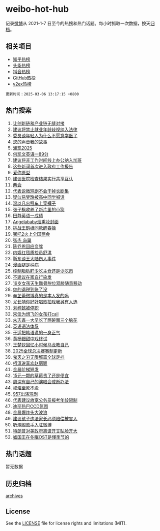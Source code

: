 # weibo-hot-hub

记录[微博](https://www.weibo.com)从 2021-1-7 日至今的热搜和热门话题。每小时抓取一次数据，按天[归档](archives)。

## 相关项目

- [知乎热榜](https://github.com/lonnyzhang423/zhihu-hot-hub)
- [头条热榜](https://github.com/lonnyzhang423/toutiao-hot-hub)
- [抖音热榜](https://github.com/lonnyzhang423/douyin-hot-hub)
- [GitHub热榜](https://github.com/lonnyzhang423/github-hot-hub)
- [v2ex热榜](https://github.com/lonnyzhang423/v2ex-hot-hub)


`更新时间：2025-03-06 13:17:15 +0800`

## 热门搜索

1. [让创新链和产业链无缝对接](https://m.weibo.cn/search?containerid=100103type%3D1%26t%3D10%26q%3D%23%E8%AE%A9%E5%88%9B%E6%96%B0%E9%93%BE%E5%92%8C%E4%BA%A7%E4%B8%9A%E9%93%BE%E6%97%A0%E7%BC%9D%E5%AF%B9%E6%8E%A5%23&stream_entry_id=51&isnewpage=1&extparam=seat%3D1%26q%3D%2523%25E8%25AE%25A9%25E5%2588%259B%25E6%2596%25B0%25E9%2593%25BE%25E5%2592%258C%25E4%25BA%25A7%25E4%25B8%259A%25E9%2593%25BE%25E6%2597%25A0%25E7%25BC%259D%25E5%25AF%25B9%25E6%258E%25A5%2523%26c_type%3D51%26filter_type%3Drealtimehot%26cate%3D10103%26stream_entry_id%3D51%26dgr%3D0%26pos%3D0%26display_time%3D1741238234%26pre_seqid%3D17412382345760345870769)
1. [建议将禁止就业年龄歧视纳入法律](https://m.weibo.cn/search?containerid=100103type%3D1%26t%3D10%26q%3D%23%E5%BB%BA%E8%AE%AE%E5%B0%86%E7%A6%81%E6%AD%A2%E5%B0%B1%E4%B8%9A%E5%B9%B4%E9%BE%84%E6%AD%A7%E8%A7%86%E7%BA%B3%E5%85%A5%E6%B3%95%E5%BE%8B%23&stream_entry_id=31&isnewpage=1&extparam=seat%3D1%26stream_entry_id%3D31%26lcate%3D5001%26band_rank%3D1%26filter_type%3Drealtimehot%26q%3D%2523%25E5%25BB%25BA%25E8%25AE%25AE%25E5%25B0%2586%25E7%25A6%2581%25E6%25AD%25A2%25E5%25B0%25B1%25E4%25B8%259A%25E5%25B9%25B4%25E9%25BE%2584%25E6%25AD%25A7%25E8%25A7%2586%25E7%25BA%25B3%25E5%2585%25A5%25E6%25B3%2595%25E5%25BE%258B%2523%26c_type%3D31%26flag%3D2%26cate%3D5001%26realpos%3D1%26dgr%3D0%26pos%3D0%26display_time%3D1741238234%26pre_seqid%3D17412382345760345870769)
1. [委员谈年轻人为什么不愿意学医了](https://m.weibo.cn/search?containerid=100103type%3D1%26t%3D10%26q%3D%23%E5%A7%94%E5%91%98%E8%B0%88%E5%B9%B4%E8%BD%BB%E4%BA%BA%E4%B8%BA%E4%BB%80%E4%B9%88%E4%B8%8D%E6%84%BF%E6%84%8F%E5%AD%A6%E5%8C%BB%E4%BA%86%23&stream_entry_id=31&isnewpage=1&extparam=seat%3D1%26stream_entry_id%3D31%26lcate%3D5001%26band_rank%3D2%26filter_type%3Drealtimehot%26q%3D%2523%25E5%25A7%2594%25E5%2591%2598%25E8%25B0%2588%25E5%25B9%25B4%25E8%25BD%25BB%25E4%25BA%25BA%25E4%25B8%25BA%25E4%25BB%2580%25E4%25B9%2588%25E4%25B8%258D%25E6%2584%25BF%25E6%2584%258F%25E5%25AD%25A6%25E5%258C%25BB%25E4%25BA%2586%2523%26c_type%3D31%26flag%3D0%26cate%3D5001%26realpos%3D2%26dgr%3D0%26pos%3D1%26display_time%3D1741238234%26pre_seqid%3D17412382345760345870769)
1. [您的声音我的故事](https://m.weibo.cn/search?containerid=100103type%3D1%26t%3D10%26q%3D%23%E6%82%A8%E7%9A%84%E5%A3%B0%E9%9F%B3%E6%88%91%E7%9A%84%E6%95%85%E4%BA%8B%23&stream_entry_id=31&isnewpage=1&extparam=seat%3D1%26stream_entry_id%3D31%26lcate%3D5001%26band_rank%3D3%26filter_type%3Drealtimehot%26q%3D%2523%25E6%2582%25A8%25E7%259A%2584%25E5%25A3%25B0%25E9%259F%25B3%25E6%2588%2591%25E7%259A%2584%25E6%2595%2585%25E4%25BA%258B%2523%26c_type%3D31%26flag%3D1%26cate%3D5001%26realpos%3D3%26dgr%3D0%26pos%3D2%26display_time%3D1741238234%26pre_seqid%3D17412382345760345870769)
1. [涌现2025](https://m.weibo.cn/search?containerid=100103type%3D1%26t%3D10%26q%3D%23%E6%B6%8C%E7%8E%B02025%23&stream_entry_id=31&isnewpage=1&extparam=seat%3D1%26stream_entry_id%3D31%26lcate%3D5001%26band_rank%3D4%26filter_type%3Drealtimehot%26q%3D%2523%25E6%25B6%258C%25E7%258E%25B02025%2523%26c_type%3D31%26is_ad_pos%3D1%26adid%3D278203%26cate%3D5001%26dgr%3D0%26pos%3D3%26display_time%3D1741238234%26pre_seqid%3D17412382345760345870769)
1. [何凯文英语一89分](https://m.weibo.cn/search?containerid=100103type%3D1%26t%3D10%26q%3D%E4%BD%95%E5%87%AF%E6%96%87%E8%8B%B1%E8%AF%AD%E4%B8%8089%E5%88%86&stream_entry_id=31&isnewpage=1&extparam=seat%3D1%26stream_entry_id%3D31%26lcate%3D5001%26band_rank%3D4%26filter_type%3Drealtimehot%26q%3D%25E4%25BD%2595%25E5%2587%25AF%25E6%2596%2587%25E8%258B%25B1%25E8%25AF%25AD%25E4%25B8%258089%25E5%2588%2586%26c_type%3D31%26flag%3D1%26cate%3D5001%26realpos%3D4%26dgr%3D0%26pos%3D4%26display_time%3D1741238234%26pre_seqid%3D17412382345760345870769)
1. [建议将非工作时间线上办公纳入加班](https://m.weibo.cn/search?containerid=100103type%3D1%26t%3D10%26q%3D%23%E5%BB%BA%E8%AE%AE%E5%B0%86%E9%9D%9E%E5%B7%A5%E4%BD%9C%E6%97%B6%E9%97%B4%E7%BA%BF%E4%B8%8A%E5%8A%9E%E5%85%AC%E7%BA%B3%E5%85%A5%E5%8A%A0%E7%8F%AD%23&stream_entry_id=31&isnewpage=1&extparam=seat%3D1%26stream_entry_id%3D31%26lcate%3D5001%26band_rank%3D5%26filter_type%3Drealtimehot%26q%3D%2523%25E5%25BB%25BA%25E8%25AE%25AE%25E5%25B0%2586%25E9%259D%259E%25E5%25B7%25A5%25E4%25BD%259C%25E6%2597%25B6%25E9%2597%25B4%25E7%25BA%25BF%25E4%25B8%258A%25E5%258A%259E%25E5%2585%25AC%25E7%25BA%25B3%25E5%2585%25A5%25E5%258A%25A0%25E7%258F%25AD%2523%26c_type%3D31%26flag%3D1%26cate%3D5001%26realpos%3D5%26dgr%3D0%26pos%3D5%26display_time%3D1741238234%26pre_seqid%3D17412382345760345870769)
1. [这些新词首次进入政府工作报告](https://m.weibo.cn/search?containerid=100103type%3D1%26t%3D10%26q%3D%23%E8%BF%99%E4%BA%9B%E6%96%B0%E8%AF%8D%E9%A6%96%E6%AC%A1%E8%BF%9B%E5%85%A5%E6%94%BF%E5%BA%9C%E5%B7%A5%E4%BD%9C%E6%8A%A5%E5%91%8A%23&stream_entry_id=31&isnewpage=1&extparam=seat%3D1%26stream_entry_id%3D31%26lcate%3D5001%26band_rank%3D6%26filter_type%3Drealtimehot%26q%3D%2523%25E8%25BF%2599%25E4%25BA%259B%25E6%2596%25B0%25E8%25AF%258D%25E9%25A6%2596%25E6%25AC%25A1%25E8%25BF%259B%25E5%2585%25A5%25E6%2594%25BF%25E5%25BA%259C%25E5%25B7%25A5%25E4%25BD%259C%25E6%258A%25A5%25E5%2591%258A%2523%26c_type%3D31%26flag%3D1%26cate%3D5001%26realpos%3D6%26dgr%3D0%26pos%3D6%26display_time%3D1741238234%26pre_seqid%3D17412382345760345870769)
1. [爱你原型](https://m.weibo.cn/search?containerid=100103type%3D1%26t%3D10%26q%3D%E7%88%B1%E4%BD%A0%E5%8E%9F%E5%9E%8B&stream_entry_id=31&isnewpage=1&extparam=seat%3D1%26stream_entry_id%3D31%26lcate%3D5001%26band_rank%3D7%26filter_type%3Drealtimehot%26q%3D%25E7%2588%25B1%25E4%25BD%25A0%25E5%258E%259F%25E5%259E%258B%26c_type%3D31%26flag%3D0%26cate%3D5001%26realpos%3D7%26dgr%3D0%26pos%3D7%26display_time%3D1741238234%26pre_seqid%3D17412382345760345870769)
1. [建议医院检查结果实行共享互认](https://m.weibo.cn/search?containerid=100103type%3D1%26t%3D10%26q%3D%23%E5%BB%BA%E8%AE%AE%E5%8C%BB%E9%99%A2%E6%A3%80%E6%9F%A5%E7%BB%93%E6%9E%9C%E5%AE%9E%E8%A1%8C%E5%85%B1%E4%BA%AB%E4%BA%92%E8%AE%A4%23&stream_entry_id=31&isnewpage=1&extparam=seat%3D1%26stream_entry_id%3D31%26lcate%3D5001%26band_rank%3D8%26filter_type%3Drealtimehot%26q%3D%2523%25E5%25BB%25BA%25E8%25AE%25AE%25E5%258C%25BB%25E9%2599%25A2%25E6%25A3%2580%25E6%259F%25A5%25E7%25BB%2593%25E6%259E%259C%25E5%25AE%259E%25E8%25A1%258C%25E5%2585%25B1%25E4%25BA%25AB%25E4%25BA%2592%25E8%25AE%25A4%2523%26c_type%3D31%26flag%3D1%26cate%3D5001%26realpos%3D8%26dgr%3D0%26pos%3D8%26display_time%3D1741238234%26pre_seqid%3D17412382345760345870769)
1. [两会](https://m.weibo.cn/search?containerid=100103type%3D1%26t%3D10%26q%3D%23%E4%B8%A4%E4%BC%9A%23&stream_entry_id=31&isnewpage=1&extparam=seat%3D1%26stream_entry_id%3D31%26lcate%3D5001%26band_rank%3D9%26filter_type%3Drealtimehot%26q%3D%2523%25E4%25B8%25A4%25E4%25BC%259A%2523%26c_type%3D31%26flag%3D0%26cate%3D5001%26realpos%3D9%26dgr%3D0%26pos%3D9%26display_time%3D1741238234%26pre_seqid%3D17412382345760345870769)
1. [代表说微短剧不会干掉长剧集](https://m.weibo.cn/search?containerid=100103type%3D1%26t%3D10%26q%3D%23%E4%BB%A3%E8%A1%A8%E8%AF%B4%E5%BE%AE%E7%9F%AD%E5%89%A7%E4%B8%8D%E4%BC%9A%E5%B9%B2%E6%8E%89%E9%95%BF%E5%89%A7%E9%9B%86%23&stream_entry_id=31&isnewpage=1&extparam=seat%3D1%26stream_entry_id%3D31%26lcate%3D5001%26band_rank%3D10%26filter_type%3Drealtimehot%26q%3D%2523%25E4%25BB%25A3%25E8%25A1%25A8%25E8%25AF%25B4%25E5%25BE%25AE%25E7%259F%25AD%25E5%2589%25A7%25E4%25B8%258D%25E4%25BC%259A%25E5%25B9%25B2%25E6%258E%2589%25E9%2595%25BF%25E5%2589%25A7%25E9%259B%2586%2523%26c_type%3D31%26flag%3D1%26cate%3D5001%26realpos%3D10%26dgr%3D0%26pos%3D10%26display_time%3D1741238234%26pre_seqid%3D17412382345760345870769)
1. [疑似易梦玲被高中同学喊话](https://m.weibo.cn/search?containerid=100103type%3D1%26t%3D10%26q%3D%23%E7%96%91%E4%BC%BC%E6%98%93%E6%A2%A6%E7%8E%B2%E8%A2%AB%E9%AB%98%E4%B8%AD%E5%90%8C%E5%AD%A6%E5%96%8A%E8%AF%9D%23&stream_entry_id=31&isnewpage=1&extparam=seat%3D1%26stream_entry_id%3D31%26lcate%3D5001%26band_rank%3D11%26filter_type%3Drealtimehot%26q%3D%2523%25E7%2596%2591%25E4%25BC%25BC%25E6%2598%2593%25E6%25A2%25A6%25E7%258E%25B2%25E8%25A2%25AB%25E9%25AB%2598%25E4%25B8%25AD%25E5%2590%258C%25E5%25AD%25A6%25E5%2596%258A%25E8%25AF%259D%2523%26c_type%3D31%26flag%3D1%26cate%3D5001%26realpos%3D11%26dgr%3D0%26pos%3D11%26display_time%3D1741238234%26pre_seqid%3D17412382345760345870769)
1. [温以凡出租车上穿裤子](https://m.weibo.cn/search?containerid=100103type%3D1%26t%3D10%26q%3D%E6%B8%A9%E4%BB%A5%E5%87%A1%E5%87%BA%E7%A7%9F%E8%BD%A6%E4%B8%8A%E7%A9%BF%E8%A3%A4%E5%AD%90&stream_entry_id=31&isnewpage=1&extparam=seat%3D1%26stream_entry_id%3D31%26lcate%3D5001%26band_rank%3D12%26filter_type%3Drealtimehot%26q%3D%25E6%25B8%25A9%25E4%25BB%25A5%25E5%2587%25A1%25E5%2587%25BA%25E7%25A7%259F%25E8%25BD%25A6%25E4%25B8%258A%25E7%25A9%25BF%25E8%25A3%25A4%25E5%25AD%2590%26c_type%3D31%26flag%3D1%26cate%3D5001%26realpos%3D12%26dgr%3D0%26pos%3D12%26display_time%3D1741238234%26pre_seqid%3D17412382345760345870769)
1. [张子枫收养了新片里的小狗](https://m.weibo.cn/search?containerid=100103type%3D1%26t%3D10%26q%3D%23%E5%BC%A0%E5%AD%90%E6%9E%AB%E6%94%B6%E5%85%BB%E4%BA%86%E6%96%B0%E7%89%87%E9%87%8C%E7%9A%84%E5%B0%8F%E7%8B%97%23&stream_entry_id=31&isnewpage=1&extparam=seat%3D1%26stream_entry_id%3D31%26lcate%3D5001%26band_rank%3D13%26filter_type%3Drealtimehot%26q%3D%2523%25E5%25BC%25A0%25E5%25AD%2590%25E6%259E%25AB%25E6%2594%25B6%25E5%2585%25BB%25E4%25BA%2586%25E6%2596%25B0%25E7%2589%2587%25E9%2587%258C%25E7%259A%2584%25E5%25B0%258F%25E7%258B%2597%2523%26c_type%3D31%26flag%3D1%26cate%3D5001%26realpos%3D13%26dgr%3D0%26pos%3D13%26display_time%3D1741238234%26pre_seqid%3D17412382345760345870769)
1. [田静英语一成绩](https://m.weibo.cn/search?containerid=100103type%3D1%26t%3D10%26q%3D%23%E7%94%B0%E9%9D%99%E8%8B%B1%E8%AF%AD%E4%B8%80%E6%88%90%E7%BB%A9%23&stream_entry_id=31&isnewpage=1&extparam=seat%3D1%26stream_entry_id%3D31%26lcate%3D5001%26band_rank%3D14%26filter_type%3Drealtimehot%26q%3D%2523%25E7%2594%25B0%25E9%259D%2599%25E8%258B%25B1%25E8%25AF%25AD%25E4%25B8%2580%25E6%2588%2590%25E7%25BB%25A9%2523%26c_type%3D31%26flag%3D2%26cate%3D5001%26realpos%3D14%26dgr%3D0%26pos%3D14%26display_time%3D1741238234%26pre_seqid%3D17412382345760345870769)
1. [Angelababy烟熏妆封面](https://m.weibo.cn/search?containerid=100103type%3D1%26t%3D10%26q%3D%23Angelababy%E7%83%9F%E7%86%8F%E5%A6%86%E5%B0%81%E9%9D%A2%23&stream_entry_id=31&isnewpage=1&extparam=seat%3D1%26stream_entry_id%3D31%26lcate%3D5001%26band_rank%3D15%26filter_type%3Drealtimehot%26q%3D%2523Angelababy%25E7%2583%259F%25E7%2586%258F%25E5%25A6%2586%25E5%25B0%2581%25E9%259D%25A2%2523%26c_type%3D31%26flag%3D1%26cate%3D5001%26realpos%3D15%26dgr%3D0%26pos%3D15%26display_time%3D1741238234%26pre_seqid%3D17412382345760345870769)
1. [挑战王鹤棣同款醒春操](https://m.weibo.cn/search?containerid=100103type%3D1%26t%3D10%26q%3D%23%E6%8C%91%E6%88%98%E7%8E%8B%E9%B9%A4%E6%A3%A3%E5%90%8C%E6%AC%BE%E9%86%92%E6%98%A5%E6%93%8D%23&stream_entry_id=31&isnewpage=1&extparam=seat%3D1%26stream_entry_id%3D31%26lcate%3D5001%26band_rank%3D16%26filter_type%3Drealtimehot%26q%3D%2523%25E6%258C%2591%25E6%2588%2598%25E7%258E%258B%25E9%25B9%25A4%25E6%25A3%25A3%25E5%2590%258C%25E6%25AC%25BE%25E9%2586%2592%25E6%2598%25A5%25E6%2593%258D%2523%26dgr%3D0%26flag%3D1%26cate%3D5001%26adid%3D278213%26c_type%3D31%26realpos%3D16%26pos%3D16%26display_time%3D1741238234%26pre_seqid%3D17412382345760345870769)
1. [哪吒2火上全国两会](https://m.weibo.cn/search?containerid=100103type%3D1%26t%3D10%26q%3D%23%E5%93%AA%E5%90%922%E7%81%AB%E4%B8%8A%E5%85%A8%E5%9B%BD%E4%B8%A4%E4%BC%9A%23&stream_entry_id=31&isnewpage=1&extparam=seat%3D1%26stream_entry_id%3D31%26lcate%3D5001%26band_rank%3D17%26filter_type%3Drealtimehot%26q%3D%2523%25E5%2593%25AA%25E5%2590%25922%25E7%2581%25AB%25E4%25B8%258A%25E5%2585%25A8%25E5%259B%25BD%25E4%25B8%25A4%25E4%25BC%259A%2523%26c_type%3D31%26flag%3D0%26cate%3D5001%26realpos%3D17%26dgr%3D0%26pos%3D17%26display_time%3D1741238234%26pre_seqid%3D17412382345760345870769)
1. [张杰 鸟巢](https://m.weibo.cn/search?containerid=100103type%3D1%26t%3D10%26q%3D%E5%BC%A0%E6%9D%B0+%E9%B8%9F%E5%B7%A2&stream_entry_id=31&isnewpage=1&extparam=seat%3D1%26stream_entry_id%3D31%26lcate%3D5001%26band_rank%3D18%26filter_type%3Drealtimehot%26q%3D%25E5%25BC%25A0%25E6%259D%25B0%2520%25E9%25B8%259F%25E5%25B7%25A2%26c_type%3D31%26flag%3D1%26cate%3D5001%26realpos%3D18%26dgr%3D0%26pos%3D18%26display_time%3D1741238234%26pre_seqid%3D17412382345760345870769)
1. [陈乔恩回应变胖](https://m.weibo.cn/search?containerid=100103type%3D1%26t%3D10%26q%3D%23%E9%99%88%E4%B9%94%E6%81%A9%E5%9B%9E%E5%BA%94%E5%8F%98%E8%83%96%23&stream_entry_id=31&isnewpage=1&extparam=seat%3D1%26stream_entry_id%3D31%26lcate%3D5001%26band_rank%3D19%26filter_type%3Drealtimehot%26q%3D%2523%25E9%2599%2588%25E4%25B9%2594%25E6%2581%25A9%25E5%259B%259E%25E5%25BA%2594%25E5%258F%2598%25E8%2583%2596%2523%26c_type%3D31%26flag%3D2%26cate%3D5001%26realpos%3D19%26dgr%3D0%26pos%3D19%26display_time%3D1741238234%26pre_seqid%3D17412382345760345870769)
1. [内娱红毯质检员舒淇](https://m.weibo.cn/search?containerid=100103type%3D1%26t%3D10%26q%3D%E5%86%85%E5%A8%B1%E7%BA%A2%E6%AF%AF%E8%B4%A8%E6%A3%80%E5%91%98%E8%88%92%E6%B7%87&stream_entry_id=31&isnewpage=1&extparam=seat%3D1%26stream_entry_id%3D31%26lcate%3D5001%26band_rank%3D20%26filter_type%3Drealtimehot%26q%3D%25E5%2586%2585%25E5%25A8%25B1%25E7%25BA%25A2%25E6%25AF%25AF%25E8%25B4%25A8%25E6%25A3%2580%25E5%2591%2598%25E8%2588%2592%25E6%25B7%2587%26c_type%3D31%26flag%3D1%26cate%3D5001%26realpos%3D20%26dgr%3D0%26pos%3D20%26display_time%3D1741238234%26pre_seqid%3D17412382345760345870769)
1. [靳东谈王大陆伤人事件](https://m.weibo.cn/search?containerid=100103type%3D1%26t%3D10%26q%3D%23%E9%9D%B3%E4%B8%9C%E8%B0%88%E7%8E%8B%E5%A4%A7%E9%99%86%E4%BC%A4%E4%BA%BA%E4%BA%8B%E4%BB%B6%23&stream_entry_id=31&isnewpage=1&extparam=seat%3D1%26stream_entry_id%3D31%26lcate%3D5001%26band_rank%3D21%26filter_type%3Drealtimehot%26q%3D%2523%25E9%259D%25B3%25E4%25B8%259C%25E8%25B0%2588%25E7%258E%258B%25E5%25A4%25A7%25E9%2599%2586%25E4%25BC%25A4%25E4%25BA%25BA%25E4%25BA%258B%25E4%25BB%25B6%2523%26c_type%3D31%26flag%3D1%26cate%3D5001%26realpos%3D21%26dgr%3D0%26pos%3D21%26display_time%3D1741238234%26pre_seqid%3D17412382345760345870769)
1. [漫画腿是种病](https://m.weibo.cn/search?containerid=100103type%3D1%26t%3D10%26q%3D%23%E6%BC%AB%E7%94%BB%E8%85%BF%E6%98%AF%E7%A7%8D%E7%97%85%23&stream_entry_id=31&isnewpage=1&extparam=seat%3D1%26stream_entry_id%3D31%26lcate%3D5001%26band_rank%3D22%26filter_type%3Drealtimehot%26q%3D%2523%25E6%25BC%25AB%25E7%2594%25BB%25E8%2585%25BF%25E6%2598%25AF%25E7%25A7%258D%25E7%2597%2585%2523%26c_type%3D31%26flag%3D1%26cate%3D5001%26realpos%3D22%26dgr%3D0%26pos%3D22%26display_time%3D1741238234%26pre_seqid%3D17412382345760345870769)
1. [控制脂肪肝少吃主食还是少吃肉](https://m.weibo.cn/search?containerid=100103type%3D1%26t%3D10%26q%3D%23%E6%8E%A7%E5%88%B6%E8%84%82%E8%82%AA%E8%82%9D%E5%B0%91%E5%90%83%E4%B8%BB%E9%A3%9F%E8%BF%98%E6%98%AF%E5%B0%91%E5%90%83%E8%82%89%23&stream_entry_id=31&isnewpage=1&extparam=seat%3D1%26stream_entry_id%3D31%26lcate%3D5001%26band_rank%3D23%26filter_type%3Drealtimehot%26q%3D%2523%25E6%258E%25A7%25E5%2588%25B6%25E8%2584%2582%25E8%2582%25AA%25E8%2582%259D%25E5%25B0%2591%25E5%2590%2583%25E4%25B8%25BB%25E9%25A3%259F%25E8%25BF%2598%25E6%2598%25AF%25E5%25B0%2591%25E5%2590%2583%25E8%2582%2589%2523%26c_type%3D31%26flag%3D0%26cate%3D5001%26realpos%3D23%26dgr%3D0%26pos%3D23%26display_time%3D1741238234%26pre_seqid%3D17412382345760345870769)
1. [不建议在家自行染发](https://m.weibo.cn/search?containerid=100103type%3D1%26t%3D10%26q%3D%23%E4%B8%8D%E5%BB%BA%E8%AE%AE%E5%9C%A8%E5%AE%B6%E8%87%AA%E8%A1%8C%E6%9F%93%E5%8F%91%23&stream_entry_id=31&isnewpage=1&extparam=seat%3D1%26stream_entry_id%3D31%26lcate%3D5001%26band_rank%3D24%26filter_type%3Drealtimehot%26q%3D%2523%25E4%25B8%258D%25E5%25BB%25BA%25E8%25AE%25AE%25E5%259C%25A8%25E5%25AE%25B6%25E8%2587%25AA%25E8%25A1%258C%25E6%259F%2593%25E5%258F%2591%2523%26c_type%3D31%26flag%3D1%26cate%3D5001%26realpos%3D24%26dgr%3D0%26pos%3D24%26display_time%3D1741238234%26pre_seqid%3D17412382345760345870769)
1. [19岁女孩天生髌骨脱位双膝随意移动](https://m.weibo.cn/search?containerid=100103type%3D1%26t%3D10%26q%3D%2319%E5%B2%81%E5%A5%B3%E5%AD%A9%E5%A4%A9%E7%94%9F%E9%AB%8C%E9%AA%A8%E8%84%B1%E4%BD%8D%E5%8F%8C%E8%86%9D%E9%9A%8F%E6%84%8F%E7%A7%BB%E5%8A%A8%23&stream_entry_id=31&isnewpage=1&extparam=seat%3D1%26stream_entry_id%3D31%26lcate%3D5001%26band_rank%3D25%26filter_type%3Drealtimehot%26q%3D%252319%25E5%25B2%2581%25E5%25A5%25B3%25E5%25AD%25A9%25E5%25A4%25A9%25E7%2594%259F%25E9%25AB%258C%25E9%25AA%25A8%25E8%2584%25B1%25E4%25BD%258D%25E5%258F%258C%25E8%2586%259D%25E9%259A%258F%25E6%2584%258F%25E7%25A7%25BB%25E5%258A%25A8%2523%26c_type%3D31%26flag%3D0%26cate%3D5001%26realpos%3D25%26dgr%3D0%26pos%3D25%26display_time%3D1741238234%26pre_seqid%3D17412382345760345870769)
1. [你的退税到账了没](https://m.weibo.cn/search?containerid=100103type%3D1%26t%3D10%26q%3D%23%E4%BD%A0%E7%9A%84%E9%80%80%E7%A8%8E%E5%88%B0%E8%B4%A6%E4%BA%86%E6%B2%A1%23&stream_entry_id=31&isnewpage=1&extparam=seat%3D1%26stream_entry_id%3D31%26lcate%3D5001%26band_rank%3D26%26filter_type%3Drealtimehot%26q%3D%2523%25E4%25BD%25A0%25E7%259A%2584%25E9%2580%2580%25E7%25A8%258E%25E5%2588%25B0%25E8%25B4%25A6%25E4%25BA%2586%25E6%25B2%25A1%2523%26c_type%3D31%26flag%3D0%26cate%3D5001%26realpos%3D26%26dgr%3D0%26pos%3D26%26display_time%3D1741238234%26pre_seqid%3D17412382345760345870769)
1. [辛芷蕾微博真的是本人发的吗](https://m.weibo.cn/search?containerid=100103type%3D1%26t%3D10%26q%3D%E8%BE%9B%E8%8A%B7%E8%95%BE%E5%BE%AE%E5%8D%9A%E7%9C%9F%E7%9A%84%E6%98%AF%E6%9C%AC%E4%BA%BA%E5%8F%91%E7%9A%84%E5%90%97&stream_entry_id=31&isnewpage=1&extparam=seat%3D1%26stream_entry_id%3D31%26lcate%3D5001%26band_rank%3D27%26filter_type%3Drealtimehot%26q%3D%25E8%25BE%259B%25E8%258A%25B7%25E8%2595%25BE%25E5%25BE%25AE%25E5%258D%259A%25E7%259C%259F%25E7%259A%2584%25E6%2598%25AF%25E6%259C%25AC%25E4%25BA%25BA%25E5%258F%2591%25E7%259A%2584%25E5%2590%2597%26c_type%3D31%26flag%3D0%26cate%3D5001%26realpos%3D27%26dgr%3D0%26pos%3D27%26display_time%3D1741238234%26pre_seqid%3D17412382345760345870769)
1. [尤长靖你好好唱歌拍戏我另有人选](https://m.weibo.cn/search?containerid=100103type%3D1%26t%3D10%26q%3D%E5%B0%A4%E9%95%BF%E9%9D%96%E4%BD%A0%E5%A5%BD%E5%A5%BD%E5%94%B1%E6%AD%8C%E6%8B%8D%E6%88%8F%E6%88%91%E5%8F%A6%E6%9C%89%E4%BA%BA%E9%80%89&stream_entry_id=31&isnewpage=1&extparam=seat%3D1%26stream_entry_id%3D31%26lcate%3D5001%26band_rank%3D28%26filter_type%3Drealtimehot%26q%3D%25E5%25B0%25A4%25E9%2595%25BF%25E9%259D%2596%25E4%25BD%25A0%25E5%25A5%25BD%25E5%25A5%25BD%25E5%2594%25B1%25E6%25AD%258C%25E6%258B%258D%25E6%2588%258F%25E6%2588%2591%25E5%258F%25A6%25E6%259C%2589%25E4%25BA%25BA%25E9%2580%2589%26c_type%3D31%26flag%3D1%26cate%3D5001%26realpos%3D28%26dgr%3D0%26pos%3D28%26display_time%3D1741238234%26pre_seqid%3D17412382345760345870769)
1. [刘梓懿被停职](https://m.weibo.cn/search?containerid=100103type%3D1%26t%3D10%26q%3D%E5%88%98%E6%A2%93%E6%87%BF%E8%A2%AB%E5%81%9C%E8%81%8C&stream_entry_id=31&isnewpage=1&extparam=seat%3D1%26stream_entry_id%3D31%26lcate%3D5001%26band_rank%3D29%26filter_type%3Drealtimehot%26q%3D%25E5%2588%2598%25E6%25A2%2593%25E6%2587%25BF%25E8%25A2%25AB%25E5%2581%259C%25E8%2581%258C%26c_type%3D31%26flag%3D1%26cate%3D5001%26realpos%3D29%26dgr%3D0%26pos%3D29%26display_time%3D1741238234%26pre_seqid%3D17412382345760345870769)
1. [宋佳为想飞的女孩打call](https://m.weibo.cn/search?containerid=100103type%3D1%26t%3D10%26q%3D%23%E5%AE%8B%E4%BD%B3%E4%B8%BA%E6%83%B3%E9%A3%9E%E7%9A%84%E5%A5%B3%E5%AD%A9%E6%89%93call%23&stream_entry_id=31&isnewpage=1&extparam=seat%3D1%26stream_entry_id%3D31%26lcate%3D5001%26band_rank%3D30%26filter_type%3Drealtimehot%26q%3D%2523%25E5%25AE%258B%25E4%25BD%25B3%25E4%25B8%25BA%25E6%2583%25B3%25E9%25A3%259E%25E7%259A%2584%25E5%25A5%25B3%25E5%25AD%25A9%25E6%2589%2593call%2523%26c_type%3D31%26flag%3D1%26cate%3D5001%26realpos%3D30%26dgr%3D0%26pos%3D30%26display_time%3D1741238234%26pre_seqid%3D17412382345760345870769)
1. [朱志鑫一大早吃了两碗面三个脑花](https://m.weibo.cn/search?containerid=100103type%3D1%26t%3D10%26q%3D%E6%9C%B1%E5%BF%97%E9%91%AB%E4%B8%80%E5%A4%A7%E6%97%A9%E5%90%83%E4%BA%86%E4%B8%A4%E7%A2%97%E9%9D%A2%E4%B8%89%E4%B8%AA%E8%84%91%E8%8A%B1&stream_entry_id=31&isnewpage=1&extparam=seat%3D1%26stream_entry_id%3D31%26lcate%3D5001%26band_rank%3D31%26filter_type%3Drealtimehot%26q%3D%25E6%259C%25B1%25E5%25BF%2597%25E9%2591%25AB%25E4%25B8%2580%25E5%25A4%25A7%25E6%2597%25A9%25E5%2590%2583%25E4%25BA%2586%25E4%25B8%25A4%25E7%25A2%2597%25E9%259D%25A2%25E4%25B8%2589%25E4%25B8%25AA%25E8%2584%2591%25E8%258A%25B1%26c_type%3D31%26flag%3D1%26cate%3D5001%26realpos%3D31%26dgr%3D0%26pos%3D31%26display_time%3D1741238234%26pre_seqid%3D17412382345760345870769)
1. [英语语法体系](https://m.weibo.cn/search?containerid=100103type%3D1%26t%3D10%26q%3D%E8%8B%B1%E8%AF%AD%E8%AF%AD%E6%B3%95%E4%BD%93%E7%B3%BB&stream_entry_id=31&isnewpage=1&extparam=seat%3D1%26stream_entry_id%3D31%26lcate%3D5001%26band_rank%3D32%26filter_type%3Drealtimehot%26q%3D%25E8%258B%25B1%25E8%25AF%25AD%25E8%25AF%25AD%25E6%25B3%2595%25E4%25BD%2593%25E7%25B3%25BB%26c_type%3D31%26flag%3D1%26cate%3D5001%26realpos%3D32%26dgr%3D0%26pos%3D32%26display_time%3D1741238234%26pre_seqid%3D17412382345760345870769)
1. [于适把韩语说的一身正气](https://m.weibo.cn/search?containerid=100103type%3D1%26t%3D10%26q%3D%23%E4%BA%8E%E9%80%82%E6%8A%8A%E9%9F%A9%E8%AF%AD%E8%AF%B4%E7%9A%84%E4%B8%80%E8%BA%AB%E6%AD%A3%E6%B0%94%23&stream_entry_id=31&isnewpage=1&extparam=seat%3D1%26stream_entry_id%3D31%26lcate%3D5001%26band_rank%3D33%26filter_type%3Drealtimehot%26q%3D%2523%25E4%25BA%258E%25E9%2580%2582%25E6%258A%258A%25E9%259F%25A9%25E8%25AF%25AD%25E8%25AF%25B4%25E7%259A%2584%25E4%25B8%2580%25E8%25BA%25AB%25E6%25AD%25A3%25E6%25B0%2594%2523%26c_type%3D31%26flag%3D1%26cate%3D5001%26realpos%3D33%26dgr%3D0%26pos%3D33%26display_time%3D1741238234%26pre_seqid%3D17412382345760345870769)
1. [黄杨钿甜中戏终试](https://m.weibo.cn/search?containerid=100103type%3D1%26t%3D10%26q%3D%23%E9%BB%84%E6%9D%A8%E9%92%BF%E7%94%9C%E4%B8%AD%E6%88%8F%E7%BB%88%E8%AF%95%23&stream_entry_id=31&isnewpage=1&extparam=seat%3D1%26stream_entry_id%3D31%26lcate%3D5001%26band_rank%3D34%26filter_type%3Drealtimehot%26q%3D%2523%25E9%25BB%2584%25E6%259D%25A8%25E9%2592%25BF%25E7%2594%259C%25E4%25B8%25AD%25E6%2588%258F%25E7%25BB%2588%25E8%25AF%2595%2523%26c_type%3D31%26flag%3D1%26cate%3D5001%26realpos%3D34%26dgr%3D0%26pos%3D34%26display_time%3D1741238234%26pre_seqid%3D17412382345760345870769)
1. [王楚钦回忆小时候马龙教自己](https://m.weibo.cn/search?containerid=100103type%3D1%26t%3D10%26q%3D%23%E7%8E%8B%E6%A5%9A%E9%92%A6%E5%9B%9E%E5%BF%86%E5%B0%8F%E6%97%B6%E5%80%99%E9%A9%AC%E9%BE%99%E6%95%99%E8%87%AA%E5%B7%B1%23&stream_entry_id=31&isnewpage=1&extparam=seat%3D1%26stream_entry_id%3D31%26lcate%3D5001%26band_rank%3D35%26filter_type%3Drealtimehot%26q%3D%2523%25E7%258E%258B%25E6%25A5%259A%25E9%2592%25A6%25E5%259B%259E%25E5%25BF%2586%25E5%25B0%258F%25E6%2597%25B6%25E5%2580%2599%25E9%25A9%25AC%25E9%25BE%2599%25E6%2595%2599%25E8%2587%25AA%25E5%25B7%25B1%2523%26c_type%3D31%26flag%3D1%26cate%3D5001%26realpos%3D35%26dgr%3D0%26pos%3D35%26display_time%3D1741238234%26pre_seqid%3D17412382345760345870769)
1. [2025全球总决赛赛制更新](https://m.weibo.cn/search?containerid=100103type%3D1%26t%3D10%26q%3D%232025%E5%85%A8%E7%90%83%E6%80%BB%E5%86%B3%E8%B5%9B%E8%B5%9B%E5%88%B6%E6%9B%B4%E6%96%B0%23&stream_entry_id=31&isnewpage=1&extparam=seat%3D1%26stream_entry_id%3D31%26lcate%3D5001%26band_rank%3D36%26filter_type%3Drealtimehot%26q%3D%25232025%25E5%2585%25A8%25E7%2590%2583%25E6%2580%25BB%25E5%2586%25B3%25E8%25B5%259B%25E8%25B5%259B%25E5%2588%25B6%25E6%259B%25B4%25E6%2596%25B0%2523%26c_type%3D31%26flag%3D1%26cate%3D5001%26realpos%3D36%26dgr%3D0%26pos%3D36%26display_time%3D1741238234%26pre_seqid%3D17412382345760345870769)
1. [鬼灭之刃无限城篇全球定档](https://m.weibo.cn/search?containerid=100103type%3D1%26t%3D10%26q%3D%E9%AC%BC%E7%81%AD%E4%B9%8B%E5%88%83%E6%97%A0%E9%99%90%E5%9F%8E%E7%AF%87%E5%85%A8%E7%90%83%E5%AE%9A%E6%A1%A3&stream_entry_id=31&isnewpage=1&extparam=seat%3D1%26stream_entry_id%3D31%26lcate%3D5001%26band_rank%3D37%26filter_type%3Drealtimehot%26q%3D%25E9%25AC%25BC%25E7%2581%25AD%25E4%25B9%258B%25E5%2588%2583%25E6%2597%25A0%25E9%2599%2590%25E5%259F%258E%25E7%25AF%2587%25E5%2585%25A8%25E7%2590%2583%25E5%25AE%259A%25E6%25A1%25A3%26c_type%3D31%26flag%3D1%26cate%3D5001%26realpos%3D37%26dgr%3D0%26pos%3D37%26display_time%3D1741238234%26pre_seqid%3D17412382345760345870769)
1. [柯淳说喜欢赵丽颖](https://m.weibo.cn/search?containerid=100103type%3D1%26t%3D10%26q%3D%23%E6%9F%AF%E6%B7%B3%E8%AF%B4%E5%96%9C%E6%AC%A2%E8%B5%B5%E4%B8%BD%E9%A2%96%23&stream_entry_id=31&isnewpage=1&extparam=seat%3D1%26stream_entry_id%3D31%26lcate%3D5001%26band_rank%3D38%26filter_type%3Drealtimehot%26q%3D%2523%25E6%259F%25AF%25E6%25B7%25B3%25E8%25AF%25B4%25E5%2596%259C%25E6%25AC%25A2%25E8%25B5%25B5%25E4%25B8%25BD%25E9%25A2%2596%2523%26c_type%3D31%26flag%3D0%26cate%3D5001%26realpos%3D38%26dgr%3D0%26pos%3D38%26display_time%3D1741238234%26pre_seqid%3D17412382345760345870769)
1. [金晨阶梯短发](https://m.weibo.cn/search?containerid=100103type%3D1%26t%3D10%26q%3D%E9%87%91%E6%99%A8%E9%98%B6%E6%A2%AF%E7%9F%AD%E5%8F%91&stream_entry_id=31&isnewpage=1&extparam=seat%3D1%26stream_entry_id%3D31%26lcate%3D5001%26band_rank%3D39%26filter_type%3Drealtimehot%26q%3D%25E9%2587%2591%25E6%2599%25A8%25E9%2598%25B6%25E6%25A2%25AF%25E7%259F%25AD%25E5%258F%2591%26c_type%3D31%26flag%3D1%26cate%3D5001%26realpos%3D39%26dgr%3D0%26pos%3D39%26display_time%3D1741238234%26pre_seqid%3D17412382345760345870769)
1. [15元一颗的草莓贵了还是便宜](https://m.weibo.cn/search?containerid=100103type%3D1%26t%3D10%26q%3D%2315%E5%85%83%E4%B8%80%E9%A2%97%E7%9A%84%E8%8D%89%E8%8E%93%E8%B4%B5%E4%BA%86%E8%BF%98%E6%98%AF%E4%BE%BF%E5%AE%9C%23&stream_entry_id=31&isnewpage=1&extparam=seat%3D1%26stream_entry_id%3D31%26lcate%3D5001%26band_rank%3D40%26filter_type%3Drealtimehot%26q%3D%252315%25E5%2585%2583%25E4%25B8%2580%25E9%25A2%2597%25E7%259A%2584%25E8%258D%2589%25E8%258E%2593%25E8%25B4%25B5%25E4%25BA%2586%25E8%25BF%2598%25E6%2598%25AF%25E4%25BE%25BF%25E5%25AE%259C%2523%26c_type%3D31%26flag%3D0%26cate%3D5001%26realpos%3D40%26dgr%3D0%26pos%3D40%26display_time%3D1741238234%26pre_seqid%3D17412382345760345870769)
1. [周深有自己的演唱会戒断办法](https://m.weibo.cn/search?containerid=100103type%3D1%26t%3D10%26q%3D%23%E5%91%A8%E6%B7%B1%E6%9C%89%E8%87%AA%E5%B7%B1%E7%9A%84%E6%BC%94%E5%94%B1%E4%BC%9A%E6%88%92%E6%96%AD%E5%8A%9E%E6%B3%95%23&stream_entry_id=31&isnewpage=1&extparam=seat%3D1%26stream_entry_id%3D31%26lcate%3D5001%26band_rank%3D41%26filter_type%3Drealtimehot%26q%3D%2523%25E5%2591%25A8%25E6%25B7%25B1%25E6%259C%2589%25E8%2587%25AA%25E5%25B7%25B1%25E7%259A%2584%25E6%25BC%2594%25E5%2594%25B1%25E4%25BC%259A%25E6%2588%2592%25E6%2596%25AD%25E5%258A%259E%25E6%25B3%2595%2523%26c_type%3D31%26flag%3D1%26cate%3D5001%26realpos%3D41%26dgr%3D0%26pos%3D41%26display_time%3D1741238234%26pre_seqid%3D17412382345760345870769)
1. [祁煜至死不渝](https://m.weibo.cn/search?containerid=100103type%3D1%26t%3D10%26q%3D%E7%A5%81%E7%85%9C%E8%87%B3%E6%AD%BB%E4%B8%8D%E6%B8%9D&stream_entry_id=31&isnewpage=1&extparam=seat%3D1%26stream_entry_id%3D31%26lcate%3D5001%26band_rank%3D42%26filter_type%3Drealtimehot%26q%3D%25E7%25A5%2581%25E7%2585%259C%25E8%2587%25B3%25E6%25AD%25BB%25E4%25B8%258D%25E6%25B8%259D%26c_type%3D31%26flag%3D1%26cate%3D5001%26realpos%3D42%26dgr%3D0%26pos%3D42%26display_time%3D1741238234%26pre_seqid%3D17412382345760345870769)
1. [957出演短剧](https://m.weibo.cn/search?containerid=100103type%3D1%26t%3D10%26q%3D%23957%E5%87%BA%E6%BC%94%E7%9F%AD%E5%89%A7%23&stream_entry_id=31&isnewpage=1&extparam=seat%3D1%26stream_entry_id%3D31%26lcate%3D5001%26band_rank%3D43%26filter_type%3Drealtimehot%26q%3D%2523957%25E5%2587%25BA%25E6%25BC%2594%25E7%259F%25AD%25E5%2589%25A7%2523%26c_type%3D31%26flag%3D0%26cate%3D5001%26realpos%3D43%26dgr%3D0%26pos%3D43%26display_time%3D1741238234%26pre_seqid%3D17412382345760345870769)
1. [代表建议放宽公务员报考年龄限制](https://m.weibo.cn/search?containerid=100103type%3D1%26t%3D10%26q%3D%23%E4%BB%A3%E8%A1%A8%E5%BB%BA%E8%AE%AE%E6%94%BE%E5%AE%BD%E5%85%AC%E5%8A%A1%E5%91%98%E6%8A%A5%E8%80%83%E5%B9%B4%E9%BE%84%E9%99%90%E5%88%B6%23&stream_entry_id=31&isnewpage=1&extparam=seat%3D1%26stream_entry_id%3D31%26lcate%3D5001%26band_rank%3D44%26filter_type%3Drealtimehot%26q%3D%2523%25E4%25BB%25A3%25E8%25A1%25A8%25E5%25BB%25BA%25E8%25AE%25AE%25E6%2594%25BE%25E5%25AE%25BD%25E5%2585%25AC%25E5%258A%25A1%25E5%2591%2598%25E6%258A%25A5%25E8%2580%2583%25E5%25B9%25B4%25E9%25BE%2584%25E9%2599%2590%25E5%2588%25B6%2523%26c_type%3D31%26flag%3D1%26cate%3D5001%26realpos%3D44%26dgr%3D0%26pos%3D44%26display_time%3D1741238234%26pre_seqid%3D17412382345760345870769)
1. [迪丽热巴CCD氛围](https://m.weibo.cn/search?containerid=100103type%3D1%26t%3D10%26q%3D%E8%BF%AA%E4%B8%BD%E7%83%AD%E5%B7%B4CCD%E6%B0%9B%E5%9B%B4&stream_entry_id=31&isnewpage=1&extparam=seat%3D1%26stream_entry_id%3D31%26lcate%3D5001%26band_rank%3D45%26filter_type%3Drealtimehot%26q%3D%25E8%25BF%25AA%25E4%25B8%25BD%25E7%2583%25AD%25E5%25B7%25B4CCD%25E6%25B0%259B%25E5%259B%25B4%26c_type%3D31%26flag%3D1%26cate%3D5001%26realpos%3D45%26dgr%3D0%26pos%3D45%26display_time%3D1741238234%26pre_seqid%3D17412382345760345870769)
1. [金晨爆炸头大波浪](https://m.weibo.cn/search?containerid=100103type%3D1%26t%3D10%26q%3D%E9%87%91%E6%99%A8%E7%88%86%E7%82%B8%E5%A4%B4%E5%A4%A7%E6%B3%A2%E6%B5%AA&stream_entry_id=31&isnewpage=1&extparam=seat%3D1%26stream_entry_id%3D31%26lcate%3D5001%26band_rank%3D46%26filter_type%3Drealtimehot%26q%3D%25E9%2587%2591%25E6%2599%25A8%25E7%2588%2586%25E7%2582%25B8%25E5%25A4%25B4%25E5%25A4%25A7%25E6%25B3%25A2%25E6%25B5%25AA%26c_type%3D31%26flag%3D1%26cate%3D5001%26realpos%3D46%26dgr%3D0%26pos%3D46%26display_time%3D1741238234%26pre_seqid%3D17412382345760345870769)
1. [建议孩子违法家长必须赔偿被害人](https://m.weibo.cn/search?containerid=100103type%3D1%26t%3D10%26q%3D%23%E5%BB%BA%E8%AE%AE%E5%AD%A9%E5%AD%90%E8%BF%9D%E6%B3%95%E5%AE%B6%E9%95%BF%E5%BF%85%E9%A1%BB%E8%B5%94%E5%81%BF%E8%A2%AB%E5%AE%B3%E4%BA%BA%23&stream_entry_id=31&isnewpage=1&extparam=seat%3D1%26stream_entry_id%3D31%26lcate%3D5001%26band_rank%3D47%26filter_type%3Drealtimehot%26q%3D%2523%25E5%25BB%25BA%25E8%25AE%25AE%25E5%25AD%25A9%25E5%25AD%2590%25E8%25BF%259D%25E6%25B3%2595%25E5%25AE%25B6%25E9%2595%25BF%25E5%25BF%2585%25E9%25A1%25BB%25E8%25B5%2594%25E5%2581%25BF%25E8%25A2%25AB%25E5%25AE%25B3%25E4%25BA%25BA%2523%26c_type%3D31%26flag%3D0%26cate%3D5001%26realpos%3D47%26dgr%3D0%26pos%3D47%26display_time%3D1741238234%26pre_seqid%3D17412382345760345870769)
1. [听潮阁歌手入驻微博](https://m.weibo.cn/search?containerid=100103type%3D1%26t%3D10%26q%3D%23%E5%90%AC%E6%BD%AE%E9%98%81%E6%AD%8C%E6%89%8B%E5%85%A5%E9%A9%BB%E5%BE%AE%E5%8D%9A%23&stream_entry_id=31&isnewpage=1&extparam=seat%3D1%26stream_entry_id%3D31%26lcate%3D5001%26band_rank%3D48%26filter_type%3Drealtimehot%26q%3D%2523%25E5%2590%25AC%25E6%25BD%25AE%25E9%2598%2581%25E6%25AD%258C%25E6%2589%258B%25E5%2585%25A5%25E9%25A9%25BB%25E5%25BE%25AE%25E5%258D%259A%2523%26c_type%3D31%26flag%3D1%26cate%3D5001%26realpos%3D48%26dgr%3D0%26pos%3D48%26display_time%3D1741238234%26pre_seqid%3D17412382345760345870769)
1. [特朗普对美政府离谱开支贴脸开大](https://m.weibo.cn/search?containerid=100103type%3D1%26t%3D10%26q%3D%23%E7%89%B9%E6%9C%97%E6%99%AE%E5%AF%B9%E7%BE%8E%E6%94%BF%E5%BA%9C%E7%A6%BB%E8%B0%B1%E5%BC%80%E6%94%AF%E8%B4%B4%E8%84%B8%E5%BC%80%E5%A4%A7%23&stream_entry_id=31&isnewpage=1&extparam=seat%3D1%26stream_entry_id%3D31%26lcate%3D5001%26band_rank%3D49%26filter_type%3Drealtimehot%26q%3D%2523%25E7%2589%25B9%25E6%259C%2597%25E6%2599%25AE%25E5%25AF%25B9%25E7%25BE%258E%25E6%2594%25BF%25E5%25BA%259C%25E7%25A6%25BB%25E8%25B0%25B1%25E5%25BC%2580%25E6%2594%25AF%25E8%25B4%25B4%25E8%2584%25B8%25E5%25BC%2580%25E5%25A4%25A7%2523%26c_type%3D31%26flag%3D0%26cate%3D5001%26realpos%3D49%26dgr%3D0%26pos%3D49%26display_time%3D1741238234%26pre_seqid%3D17412382345760345870769)
1. [嘘国王在冬眠OST是懂季节的](https://m.weibo.cn/search?containerid=100103type%3D1%26t%3D10%26q%3D%23%E5%98%98%E5%9B%BD%E7%8E%8B%E5%9C%A8%E5%86%AC%E7%9C%A0OST%E6%98%AF%E6%87%82%E5%AD%A3%E8%8A%82%E7%9A%84%23&stream_entry_id=31&isnewpage=1&extparam=seat%3D1%26stream_entry_id%3D31%26lcate%3D5001%26band_rank%3D50%26filter_type%3Drealtimehot%26q%3D%2523%25E5%2598%2598%25E5%259B%25BD%25E7%258E%258B%25E5%259C%25A8%25E5%2586%25AC%25E7%259C%25A0OST%25E6%2598%25AF%25E6%2587%2582%25E5%25AD%25A3%25E8%258A%2582%25E7%259A%2584%2523%26c_type%3D31%26flag%3D0%26cate%3D5001%26realpos%3D50%26dgr%3D0%26pos%3D50%26display_time%3D1741238234%26pre_seqid%3D17412382345760345870769)

## 热门话题

暂无数据

## 历史归档

[archives](archives)

## License

See the [LICENSE](LICENSE) file for license rights and limitations (MIT).
